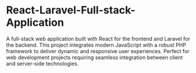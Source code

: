 # React-Laravel-Full-stack-Application
 A full-stack web application built with React for the frontend and Laravel for the backend. This project integrates modern JavaScript with a robust PHP framework to deliver dynamic and responsive user experiences. Perfect for web development projects requiring seamless integration between client and server-side technologies.
